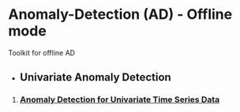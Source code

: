 # Anomaly-Detection (AD) - Offline mode
Toolkit for offline AD


- ## Univariate Anomaly Detection
1. ### [Anomaly Detection for Univariate Time Series Data](https://github.com/DreamBird-Jane/Offline-Anomaly-Detection/tree/main/Univariate%20Anomaly%20Detection)
